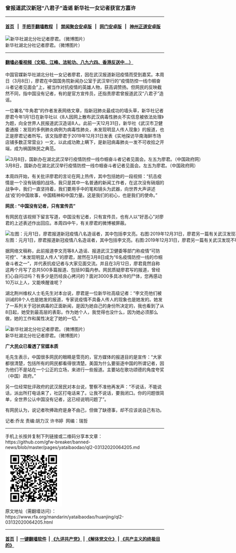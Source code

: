 ### 曾报道武汉新冠“八君子”造谣   新华社一女记者获官方嘉许
------------------------

#### [首页](https://github.com/gfw-breaker/banned-news/blob/master/README.md) &nbsp;&nbsp;|&nbsp;&nbsp; [手把手翻墙教程](https://github.com/gfw-breaker/guides/wiki) &nbsp;&nbsp;|&nbsp;&nbsp; [禁闻聚合安卓版](https://github.com/gfw-breaker/bn-android) &nbsp;&nbsp;|&nbsp;&nbsp; [网门安卓版](https://github.com/oGate2/oGate) &nbsp;&nbsp;|&nbsp;&nbsp; [神州正道安卓版](https://github.com/SzzdOgate/update) 



<div id="headerimg">
 <img alt="新华社湖北分社记者廖君。（微博图片）" src="https://www.rfa.org/mandarin/yataibaodao/huanjing/ql2-03132020064205.html/Sequence-01.jpg/@@images/a40090ac-6d7a-47ff-bb57-fc68d3188fc1.jpeg" title="新华社湖北分社记者廖君。（微博图片）"/>
 <div id="headerimgcontents">
  <div id="headerimgcaption">
   <span>
    新华社湖北分社记者廖君。（微博图片）
   </span>
   <!-- zoomattribute -->
  </div>
  <!-- headerimgcaption -->
 </div>
 <!-- headerimagecontents -->
</div>

<hr/>


#### [翻墙必看视频（文昭、江峰、法轮功、八九六四、香港反送中...）](https://github.com/gfw-breaker/banned-news/blob/master/pages/link3.md)

<div id="storytext">
 <div>
  <div class="slot_header">
  </div>
 </div>
 <p>
  中国官媒新华社湖北分社一女记者廖君，因在武汉报道新冠疫情而受到嘉奖。本周日（3月8日），廖君在中国国务院新闻办公室于武汉举行的“疫情防控一线巾帼奋斗者记者见面会”上，被当作对抗疫情的英雄人物，获高调赞扬。但网民的反映截然不同，指中国没有记者，有的是官方宣传员，还指责廖君曾报道武汉“八君子”造谣。
 </p>
 <p>
  一位署名“牛角君”的作者发表网络文章，指新冠肺炎最成功的墙头草，新华社记者廖君今年1月1日在新华社以《8人因网上散布武汉病毒性肺炎不实信息被依法处理》为题，向全世界人民报道武汉造谣8人。此前一天12月31日，新华社《武汉市卫健委通报：发现的多例肺炎病例为病毒性肺炎，未发现明显人传人现象》的报道，也正是廖君记者所写。该文指廖君于2019年12月31日发表《实地探访华南海鲜市场店铺多数正常营业》一文，以此成功欺上瞒下，是新冠病毒肺炎一发不可收拾之开端，成为祸国殃民之典范。
 </p>
 <p>
 </p>
 <p>
 </p>
 <p>
  <div class="image-inline captioned" style="width:1200px;">
   <div style="width:1200px;">
    <img alt="3月8日，国新办在湖北武汉举行疫情防控一线巾帼奋斗者记者见面会。左五为廖君。（中国政府网）" src="https://www.rfa.org/mandarin/yataibaodao/huanjing/ql2-03132020064205.html/m0313-ql2p2.jpg" title="3月8日，国新办在湖北武汉举行疫情防控一线巾帼奋斗者记者见面会。左五为廖君。（中国政府网）"/>
   </div>
   <div class="image-caption">
    <span style="width:1200px;">
     3月8日，国新办在湖北武汉举行疫情防控一线巾帼奋斗者记者见面会。左五为廖君。（中国政府网）
    </span>
    <span class="copyright">
    </span>
   </div>
  </div>
 </p>
 <p>
  本周四开始，有关批评廖君的言论在网上热传，其中包括她的一段视频：“抗击疫情是一个没有硝烟的战场，我只是其中一名普通的新闻工作者，在这次没有硝烟的战争中，我们一直坚持着，我们要用手中的笔和镜头为武器，向世界大声讲述战‘疫’的中国故事，中国精神和中国力量。这是我们的初心，也是我们的使命。”
 </p>
 <p>
  <b>
   网民
  </b>
  <b>
   :
  </b>
  <b>
   “中国没有记者，只有宣传员”
  </b>
 </p>
 <p>
  有网民在该视频下留言写道，中国没有记者，只有宣传员，也有人以“好恶心”对廖君的上述表述作出回应。本周四中午，有关廖君的微博被屏蔽。
 </p>
 <p>
 </p>
 <p>
  <div class="image-inline captioned" style="width:2500px;">
   <div style="width:2500px;">
    <img alt="左图：元月1日，廖君报道新冠疫情八名造谣者，其中包括李文亮。右图:2019年12月31日，廖君另一篇有关武汉发现不明肺炎的报道。（网络截图/乔龙提供）" src="https://www.rfa.org/mandarin/yataibaodao/huanjing/ql2-03132020064205.html/m0313-ql2p4.jpg" title="左图：元月1日，廖君报道新冠疫情八名造谣者，其中包括李文亮。右图:2019年12月31日，廖君另一篇有关武汉发现不明肺炎的报道。（网络截图/乔龙提供）
"/>
   </div>
   <div class="image-caption">
    <span style="width:2500px;">
     左图：元月1日，廖君报道新冠疫情八名造谣者，其中包括李文亮。右图:2019年12月31日，廖君另一篇有关武汉发现不明肺炎的报道。（网络截图/乔龙提供）
    </span>
    <span class="copyright">
    </span>
   </div>
  </div>
 </p>
 <p>
  据网络文稿称，此前报道李文亮等8人造谣、报道武汉卫健委等部门称疫情“可防可控”、“未发现明显人传人”的廖君，居然在3月8日成为“6名疫情防控一线的巾帼奋斗者之一”，并代表抗疫记者与大家见面交流。并且在3月12日，廖君竟然自称这两个月写了总共500多篇报道、包括90篇内参。网民质疑廖君写的报道，曾经扪心自问过吗？有多少是历经良心拷问的？面对3000多具冰冷的尸体，您再感动10万以上人，又能唤醒谁呢？
 </p>
 <p>
  湖北荆州维权人士毛先生对本台说，廖君是一位新华社高级记者：“李文亮他们被训诫的8个人也是她发的报道，专家说疫情不具备人传人的现象也是她发的。她发了一系列关于冠状病毒的正面新闻，是因为她自己的身份所决定的，我也看到了从8日起，她受到最高层的表彰。作为她个人，我觉得也没什么，因为她必须那么做，她的工作和属性决定了她的一切。”
 </p>
 <p>
 </p>
 <p>
  <div class="image-inline captioned" style="width:1500px;">
   <div style="width:1500px;">
    <img alt="新华社湖北分社记者廖君。（微博图片）" src="https://www.rfa.org/mandarin/yataibaodao/huanjing/ql2-03132020064205.html/m0313-ql2p1.jpg" title="新华社湖北分社记者廖君。（微博图片）"/>
   </div>
   <div class="image-caption">
    <span style="width:1500px;">
     新华社湖北分社记者廖君。（微博图片）
    </span>
    <span class="copyright">
    </span>
   </div>
  </div>
 </p>
 <p>
  <b>
   广大民众已看透了官媒本质
  </b>
 </p>
 <p>
  毛先生表示，中国很多网民的眼睛是雪亮的，官方媒体的报道目的是宣传：“大家都很清楚，包括所有的网民都看得很清楚。美国为什么要驱逐中国的所谓记者，因为他们不是站在一个公正的立场，来进行一些报道。主要站在歌功颂德的角度夸奖（中国）政府。”
 </p>
 <p>
  另一位经常批评政府的武汉居民对本台说，警察不准他再发声：“不说话，不能说话，派出所打电话来了，社区打电话来了。让我不说话，要我闭口。你的问题很简单，全世界公认中国没有记者，这已经说明问题了”。
 </p>
 <p>
  有网民认为，说记者吹捧政府是身不由己，但做了缺德事，却不应该说自己有功。
 </p>
 <p>
 </p>
 <p>
  记者:乔龙 责编:胡力汉 许书婷  网编：瑞哲
 </p>
</div>

<hr/>
手机上长按并复制下列链接或二维码分享本文章：<br/>
https://github.com/gfw-breaker/banned-news/blob/master/pages/yataibaodao/ql2-03132020064205.md <br/>
<a href='https://github.com/gfw-breaker/banned-news/blob/master/pages/yataibaodao/ql2-03132020064205.md'><img src='https://github.com/gfw-breaker/banned-news/blob/master/pages/yataibaodao/ql2-03132020064205.md.png'/></a> <br/>
原文地址（需翻墙访问）：https://www.rfa.org/mandarin/yataibaodao/huanjing/ql2-03132020064205.html


------------------------
#### [首页](https://github.com/gfw-breaker/banned-news/blob/master/README.md) &nbsp;|&nbsp; [一键翻墙软件](https://github.com/gfw-breaker/nogfw/blob/master/README.md) &nbsp;| [《九评共产党》](https://github.com/gfw-breaker/9ping.md/blob/master/README.md#九评之一评共产党是什么) | [《解体党文化》](https://github.com/gfw-breaker/jtdwh.md/blob/master/README.md) | [《共产主义的终极目的》](https://github.com/gfw-breaker/gczydzjmd.md/blob/master/README.md)


<img src='http://gfw-breaker.win/banned-news/pages/yataibaodao/ql2-03132020064205.md' width='0px' height='0px'/>